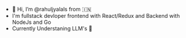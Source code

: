 - 👋 Hi, I’m @rahuljyalals from 🇮🇳
- I'm fullstack devloper frontend with React/Redux and Backend with NodeJs and Go
- Currently Understaning LLM's 🤤

<!---
rahuljyalals/rahuljyalals is a ✨ special ✨ repository because its `README.md` (this file) appears on your GitHub profile.
You can click the Preview link to take a look at your changes.
--->
